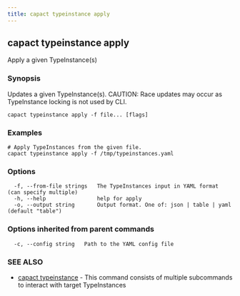 ```yaml
---
title: capact typeinstance apply
---
```


## capact typeinstance apply

Apply a given TypeInstance(s)

### Synopsis

Updates a given TypeInstance(s).
CAUTION: Race updates may occur as TypeInstance locking is not used by CLI.


```
capact typeinstance apply -f file... [flags]
```

### Examples

```
# Apply TypeInstances from the given file.
capact typeinstance apply -f /tmp/typeinstances.yaml

```

### Options

```
  -f, --from-file strings   The TypeInstances input in YAML format (can specify multiple)
  -h, --help                help for apply
  -o, --output string       Output format. One of: json | table | yaml (default "table")
```

### Options inherited from parent commands

```
  -c, --config string   Path to the YAML config file
```

### SEE ALSO

* [capact typeinstance](capact_typeinstance.md)	 - This command consists of multiple subcommands to interact with target TypeInstances

